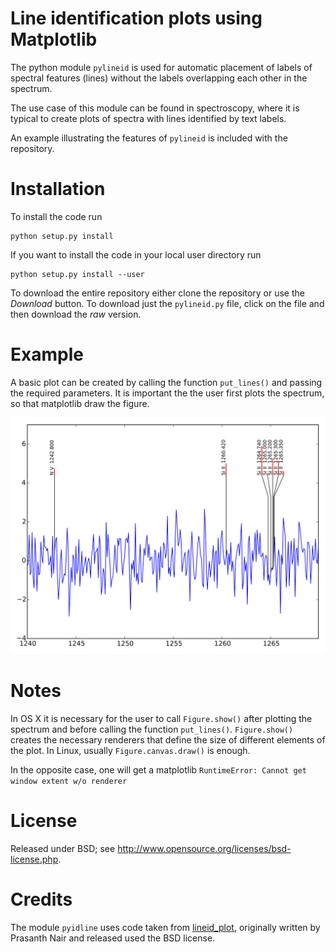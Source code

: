 Line identification plots using Matplotlib
==========================================

The python module `pylineid` is used for automatic placement of labels
of spectral features (lines) without the labels overlapping each other
in the spectrum.

The use case of this module can be found in spectroscopy, where it is 
typical to create plots of spectra with lines identified by text labels.

An example illustrating the features of `pylineid` is included with
the repository.

Installation
============

To install the code run

```
python setup.py install
```
  
If you want to install the code in your local user directory run

```
python setup.py install --user
```

To download the entire repository either clone the repository or use
the *Download* button. To download just the `pylineid.py` file,
click on the file and then download the *raw* version.

Example
=======

A basic plot can be created by calling the function `put_lines()` and
passing the required parameters. It is important the the user first
plots the spectrum, so that matplotlib draw the figure.

![Example plot](https://github.com/naumruso/pylineid/blob/master/pylineid_example.png)

Notes
=====

In OS X it is necessary for the user to call `Figure.show()` after plotting
the spectrum and before calling the function `put_lines()`. `Figure.show()`
creates the necessary renderers that define the size of different elements
of the plot. In Linux, usually `Figure.canvas.draw()` is enough.

In the opposite case, one will get a matplotlib `RuntimeError: Cannot get window extent w/o renderer`

License
=======

Released under BSD; see http://www.opensource.org/licenses/bsd-license.php.

Credits
=======

The module `pyidline` uses code taken from [lineid_plot](https://github.com/phn/lineid_plot), originally
written by Prasanth Nair and released used the BSD license.
